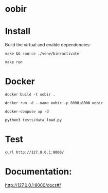 # oobir

# Install
Build the virtual and enable dependencies:

`make && source ./venv/bin/activate`

`make run`

# Docker
`docker build -t oobir .`

`docker run -d --name oobir -p 8000:8000 oobir`

`docker-compose up -d`

`python3 tests/data_load.py`


# Test
`curl http://127.0.0.1:8000/`

# Documentation:

http://127.0.0.1:8000/docs#/
